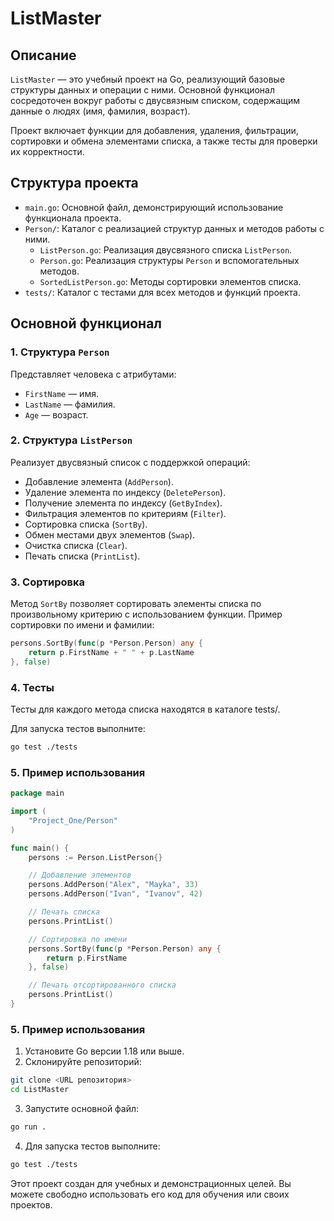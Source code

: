 # ListMaster

## Описание

`ListMaster` — это учебный проект на Go, реализующий базовые структуры данных и операции с ними. Основной функционал сосредоточен вокруг работы с двусвязным списком, содержащим данные о людях (имя, фамилия, возраст).

Проект включает функции для добавления, удаления, фильтрации, сортировки и обмена элементами списка, а также тесты для проверки их корректности.

## Структура проекта

- `main.go`: Основной файл, демонстрирующий использование функционала проекта.
- `Person/`: Каталог с реализацией структур данных и методов работы с ними.
    - `ListPerson.go`: Реализация двусвязного списка `ListPerson`.
    - `Person.go`: Реализация структуры `Person` и вспомогательных методов.
    - `SortedListPerson.go`: Методы сортировки элементов списка.
- `tests/`: Каталог с тестами для всех методов и функций проекта.

## Основной функционал

### 1. **Структура `Person`**
Представляет человека с атрибутами:
- `FirstName` — имя.
- `LastName` — фамилия.
- `Age` — возраст.

### 2. **Структура `ListPerson`**
Реализует двусвязный список с поддержкой операций:
- Добавление элемента (`AddPerson`).
- Удаление элемента по индексу (`DeletePerson`).
- Получение элемента по индексу (`GetByIndex`).
- Фильтрация элементов по критериям (`Filter`).
- Сортировка списка (`SortBy`).
- Обмен местами двух элементов (`Swap`).
- Очистка списка (`Clear`).
- Печать списка (`PrintList`).

### 3. **Сортировка**
Метод `SortBy` позволяет сортировать элементы списка по произвольному критерию с использованием функции. Пример сортировки по имени и фамилии:
   ```go
   persons.SortBy(func(p *Person.Person) any {
       return p.FirstName + " " + p.LastName
   }, false)
   ```

### 4. **Тесты**
Тесты для каждого метода списка находятся в каталоге tests/.

Для запуска тестов выполните:
```bash
go test ./tests
```


### 5. **Пример использования**
```go
package main

import (
    "Project_One/Person"
)

func main() {
    persons := Person.ListPerson{}

    // Добавление элементов
    persons.AddPerson("Alex", "Mayka", 33)
    persons.AddPerson("Ivan", "Ivanov", 42)

    // Печать списка
    persons.PrintList()

    // Сортировка по имени
    persons.SortBy(func(p *Person.Person) any {
        return p.FirstName
    }, false)

    // Печать отсортированного списка
    persons.PrintList()
}
```

### 5. **Пример использования**

1. Установите Go версии 1.18 или выше.
2. Склонируйте репозиторий: 
```bash
git clone <URL репозитория>
cd ListMaster
```
3. Запустите основной файл:
```bash
go run .
```
4. Для запуска тестов выполните:
```bash
go test ./tests
```

Этот проект создан для учебных и демонстрационных целей. Вы можете свободно использовать его код для обучения или своих проектов.
